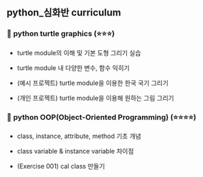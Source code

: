 ## <b>python_심화반 curriculum</b>

### 🐢 <b>python turtle graphics</b> (⭐️⭐️⭐️)
- turtle module의 이해 및 기본 도형 그리기 실습

- turtle module 내 다양한 변수, 함수 익히기

- (예시 프로젝트) turtle module을 이용한 한국 국기 그리기

- (개인 프로젝트) turtle module을 이용해 원하는 그림 그리기

### 👜 <b>python OOP(Object-Oriented Programming)</b> (⭐️⭐️⭐️⭐️)
- class, instance, attribute, method 기초 개념

- class variable & instance variable 차이점

- (Exercise 001) cal class 만들기
